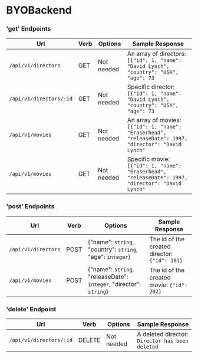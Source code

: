 # BYOBackend

### 'get' Endpoints
| Url | Verb  | Options  | Sample Response  |
|---|---|---|---|
| `/api/v1/directors` | GET | Not needed | An array of directors: `[{"id": 1, "name": "David Lynch", "country": "USA", "age": 73` |
| `/api/v1/directors/:id` | GET | Not needed | Specific director: `[{"id": 1, "name": "David Lynch", "country": "USA", "age": 73` |
| `/api/v1/movies` | GET | Not needed | An array of movies: `[{"id": 1, "name": "Eraserhead", "releaseDate": 1997, "director": "David Lynch"` |
| `/api/v1/movies` | GET | Not needed | Specific movie: `[{"id": 1, "name": "Eraserhead", "releaseDate": 1997, "director": "David Lynch"` |

### 'post' Endpoints
| Url | Verb  | Options  | Sample Response  |
|---|---|---|---|
| `/api/v1/directors` | POST | {"name": `string`, "country": `string`, "age": `integer`} | The id of the created director: `{"id": 101}` |
| `/api/v1/movies` | POST | {"name": `string`, "releaseDate": `integer`, "director": `string`} | The id of the created movie: `{"id": 202}` |

### 'delete' Endpoint
| Url | Verb  | Options  | Sample Response  |
|---|---|---|---|
| `/api/v1/directors/:id` | DELETE | Not needed | A deleted director: `Director has been deleted` |
